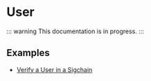 # User

::: warning
This documentation is in progress.
:::

## Examples

- [Verify a User in a Sigchain](https://github.com/keys-pub/keys-ext/blob/master/http/client/sigchain_examples_test.go)
